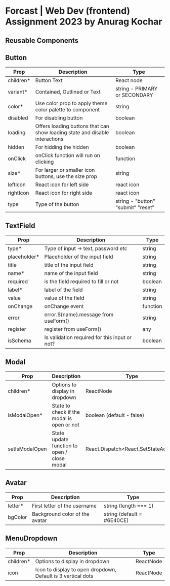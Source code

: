 # Forcast | Web Dev (frontend) Assignment 2023 by Anurag Kochar


## Reusable Components

## Button

| Prop      | Description                                                                 | Type                               |
| --------- | --------------------------------------------------------------------------- | ---------------------------------- |
| children* | Button Text                                                                 | React node                         |
| variant*  | Contained, Outlined or Text                                                 | string - PRIMARY or SECONDARY      |
| color*    | Use color prop to apply theme color palette to component                    | string                             |
| disabled  | For disabling button                                                        | boolean                            |
| loading   | Offers loading buttons that can show loading state and disable interactions | boolean                            |
| hidden    | For hidding the hidden                                                      | boolean                            |
| onClick   | onClick function will run on clicking                                       | function                           |
| size*     | For larger or smaller icon buttons, use the size prop                       | string                             |
| leftIcon  | React icon for left side                                                    | react icon                         |
| rightIcon | React icon for right side                                                   | react icon                         |
| type      | Type of the button                                                          | string - "button" "submit" "reset" |


## TextField

| Prop         | Description                                   | Type     |
| ------------ | --------------------------------------------- | -------- |
| type*        | Type of input -> text, password etc           | string   |
| placeholder* | Placeholder of the input field                | string   |
| title        | title of the input field                      | string   |
| name*        | name of the input field                       | string   |
| required     | is the field required to fill or not          | boolean  |
| label*       | label of the field                            | string   |
| value        | value of the field                            | string   | number    |
| onChange     | onChange event                                | function |
| error        | error.${name}.message from useForm()          | string   | undefined |
| register     | register from useForm()                       | any      |
| isSchema     | Is validation required for this input or not? | boolean  |


## Modal

| Prop           | Description                                 | Type                                          |
| -------------- | ------------------------------------------- | --------------------------------------------- |
| children*      | Options to display in dropdown              | ReactNode                                     |
| isModalOpen*   | State to check if the modal is open or not  | boolean (default - false)                     |
| setIsModalOpen | State update function to open / close modal | React.Dispatch<React.SetStateAction<boolean>> |



## Avatar

| Prop    | Description                    | Type                       |
| ------- | ------------------------------ | -------------------------- |
| letter* | First letter of the username   | string (length === 1)      |
| bgColor | Background color of the avatar | string (default = #6E40CE) |


## MenuDropdown

| Prop      | Description                                                  | Type      |
| --------- | ------------------------------------------------------------ | --------- |
| children* | Options to display in dropdown                               | ReactNode |
| icon      | Icon to display to open dropdown, Default is 3 vertical dots | ReactNode |
